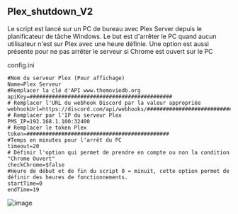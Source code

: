 ## Plex_shutdown_V2

Le script est lancé sur un PC de bureau avec Plex Server depuis le planificateur de tâche Windows.
Le but est d'arrêter le PC quand aucun utilisateur n'est sur Plex avec une heure définie. 
Une option est aussi présente pour ne pas arrêter le serveur si Chrome est ouvert sur le PC


config.ini

```
#Nom du serveur Plex (Pour affichage)
Name=Plex Serveur
#Remplacer la clé d'API www.themoviedb.org
apiKey=#############################################
# Remplacer l'URL du webhook Discord par la valeur appropriée
webhookUrl=https://discord.com/api/webhooks/#############################################
# Remplacer par l'IP du serveur Plex
PMS_IP=192.168.1.100:32400
# Remplacer le token Plex
token=#############################################
#Temps en minutes pour l'arrêt du PC
timeout=20
# Définir l'option qui permet de prendre en compte ou non la condition "Chrome Ouvert"
checkChrome=$false
#Heure de début et de fin du script 0 = minuit, cette option permet de définir des heures de fonctionnements.
startTime=0
endTime=19
```
![image](https://github.com/polzy/Plex_shutdown/assets/1337715/50c11465-7fa1-4241-9a55-299cee28db78)
